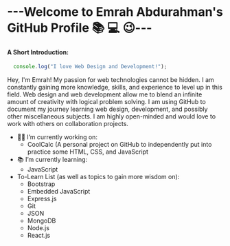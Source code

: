 # ---Welcome to Emrah Abdurahman's GitHub Profile :books: :computer: :wink:---

#### A Short Introduction:
``` js
  console.log("I love Web Design and Development!");
```
Hey, I'm Emrah! My passion for web technologies cannot be hidden. I am constantly gaining more knowledge, skills, 
and experience to level up in this field. Web design and web development allow me to blend an infinite amount of 
creativity with logical problem solving. I am using GitHub to document my journey learning web design, development, 
and possibly other miscellaneous subjects. I am highly open-minded and would love to work with others on collaboration 
projects.

+ 👨‍🔬 I’m currently working on:
  - CoolCalc (A personal project on GitHub to independently put into practice some HTML, CSS, and JavaScript
+ 📚 I’m currently learning:
  - JavaScript
+ To-Learn List (as well as topics to gain more wisdom on):
  - Bootstrap
  - Embedded JavaScript
  - Express.js
  - Git
  - JSON
  - MongoDB
  - Node.js
  - React.js
